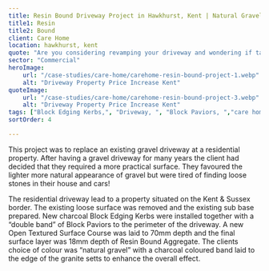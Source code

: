 ```yaml
---
title: Resin Bound Driveway Project in Hawkhurst, Kent | Natural Gravel Surface Replacement
title1: Resin 
title2: Bound
client: Care Home
location: hawkhurst, kent
quote: "Are you considering revamping your driveway and wondering if tarmac is the right choice? You're not alone. "
sector: "Commercial"
heroImage:
    url: "/case-studies/care-home/carehome-resin-bound-project-1.webp"
    alt: "Driveway Property Price Increase Kent"
quoteImage:
    url: "/case-studies/care-home/carehome-resin-bound-project-3.webp"
    alt: "Driveway Property Price Increase Kent"
tags: ["Block Edging Kerbs,", "Driveway, ", "Block Paviors, ","care home ",]
sortOrder: 4

---
```

This project was to replace an existing gravel driveway at a residential property. After having a gravel driveway for many years the client had decided that they required a more practical surface. They favoured the lighter more natural appearance of gravel but were tired of finding loose stones in their house and cars!

The residential driveway lead to a property situated on the Kent & Sussex border. The existing loose surface was removed and the existing sub base prepared. New charcoal Block Edging Kerbs were installed together with a “double band” of Block Paviors to the perimeter of the driveway. A new Open Textured Surface Course was laid to 70mm depth and the final surface layer was 18mm depth of Resin Bound Aggregate. The clients choice of colour was “natural gravel” with a charcoal coloured band laid to the edge of the granite setts to enhance the overall effect.